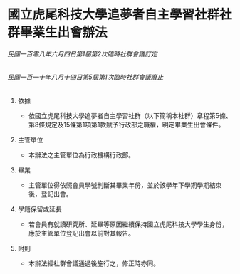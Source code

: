 # 國立虎尾科技大學追夢者自主學習社群社群畢業生出會辦法

###### 民國一百零八年六月四日第1屆第2次臨時社群會議訂定
###### 民國一百一十年八月十四日第5屆第1次臨時社群會議廢止

1. 依據
    - 依國立虎尾科技大學追夢者自主學習社群（以下簡稱本社群）章程第5條、第8條規定及15條第1項第1款賦予行政部之職權，明定畢業生出會條件。

2. 主管單位
    - 本辦法之主管單位為行政機構行政部。

3. 畢業
    - 主管單位得依照會員學號判斷其畢業年份，並於該學年下學期學期結束後，登記出會。

4. 學籍保留或延長
    - 若會員有就讀研究所、延畢等原因繼續保持國立虎尾科技大學學生身份，應於主管單位登記出會以前對其報告。

5. 附則
    - 本辦法經社群會議通過後施行之，修正時亦同。